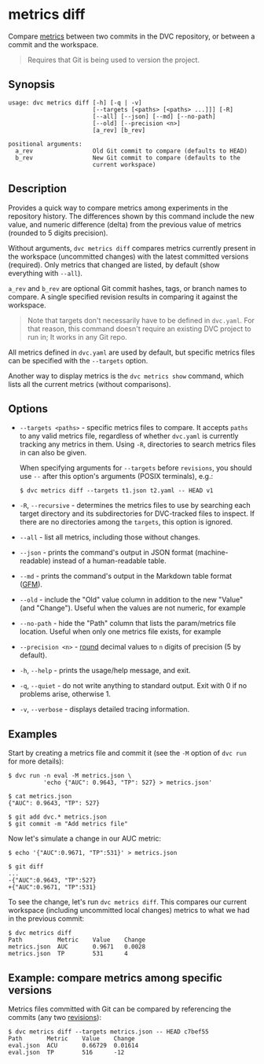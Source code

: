 # metrics diff

Compare [metrics](/doc/command-reference/metrics) between two commits in the
<abbr>DVC repository</abbr>, or between a commit and the <abbr>workspace</abbr>.

> Requires that Git is being used to version the project.

## Synopsis

```usage
usage: dvc metrics diff [-h] [-q | -v]
                        [--targets [<paths> [<paths> ...]]] [-R]
                        [--all] [--json] [--md] [--no-path]
                        [--old] [--precision <n>]
                        [a_rev] [b_rev]

positional arguments:
  a_rev                 Old Git commit to compare (defaults to HEAD)
  b_rev                 New Git commit to compare (defaults to the
                        current workspace)
```

## Description

Provides a quick way to compare metrics among experiments in the repository
history. The differences shown by this command include the new value, and
numeric difference (delta) from the previous value of metrics (rounded to 5
digits precision).

Without arguments, `dvc metrics diff` compares metrics currently present in the
<abbr>workspace</abbr> (uncommitted changes) with the latest committed versions
(required). Only metrics that changed are listed, by default (show everything
with `--all`).

`a_rev` and `b_rev` are optional Git commit hashes, tags, or branch names to
compare. A single specified revision results in comparing it against the
workspace.

> Note that targets don't necessarily have to be defined in `dvc.yaml`. For that
> reason, this command doesn't require an existing DVC project to run in; It
> works in any Git repo.

All metrics defined in `dvc.yaml` are used by default, but specific metrics
files can be specified with the `--targets` option.

Another way to display metrics is the `dvc metrics show` command, which lists
all the current metrics (without comparisons).

## Options

- `--targets <paths>` - specific metrics files to compare. It accepts `paths` to
  any valid metrics file, regardless of whether `dvc.yaml` is currently tracking
  any metrics in them. Using `-R`, directories to search metrics files in can
  also be given.

  When specifying arguments for `--targets` before `revisions`, you should use
  `--` after this option's arguments (POSIX terminals), e.g.:

  ```dvc
  $ dvc metrics diff --targets t1.json t2.yaml -- HEAD v1
  ```

- `-R`, `--recursive` - determines the metrics files to use by searching each
  target directory and its subdirectories for DVC-tracked files to inspect. If
  there are no directories among the `targets`, this option is ignored.

- `--all` - list all metrics, including those without changes.

- `--json` - prints the command's output in JSON format (machine-readable)
  instead of a human-readable table.

- `--md` - prints the command's output in the Markdown table format
  ([GFM](https://github.github.com/gfm/#tables-extension-)).

- `--old` - include the "Old" value column in addition to the new "Value" (and
  "Change"). Useful when the values are not numeric, for example

- `--no-path` - hide the "Path" column that lists the param/metrics file
  location. Useful when only one metrics file exists, for example

- `--precision <n>` -
  [round](https://docs.python.org/3/library/functions.html#round) decimal values
  to `n` digits of precision (5 by default).

- `-h`, `--help` - prints the usage/help message, and exit.

- `-q`, `--quiet` - do not write anything to standard output. Exit with 0 if no
  problems arise, otherwise 1.

- `-v`, `--verbose` - displays detailed tracing information.

## Examples

Start by creating a metrics file and commit it (see the `-M` option of `dvc run`
for more details):

```dvc
$ dvc run -n eval -M metrics.json \
          'echo {"AUC": 0.9643, "TP": 527} > metrics.json'

$ cat metrics.json
{"AUC": 0.9643, "TP": 527}

$ git add dvc.* metrics.json
$ git commit -m "Add metrics file"
```

Now let's simulate a change in our AUC metric:

```dvc
$ echo '{"AUC":0.9671, "TP":531}' > metrics.json

$ git diff
...
-{"AUC":0.9643, "TP":527}
+{"AUC":0.9671, "TP":531}
```

To see the change, let's run `dvc metrics diff`. This compares our current
<abbr>workspace</abbr> (including uncommitted local changes) metrics to what we
had in the previous commit:

```dvc
$ dvc metrics diff
Path          Metric    Value    Change
metrics.json  AUC       0.9671   0.0028
metrics.json  TP        531      4
```

## Example: compare metrics among specific versions

Metrics files committed with Git can be compared by referencing the commits (any
two [revisions](https://git-scm.com/docs/revisions)):

```dvc
$ dvc metrics diff --targets metrics.json -- HEAD c7bef55
Path       Metric    Value    Change
eval.json  ACU       0.66729  0.01614
eval.json  TP        516      -12
```
